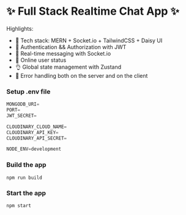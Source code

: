 
# ✨ Full Stack Realtime Chat App ✨

Highlights:

- 🌟 Tech stack: MERN + Socket.io + TailwindCSS + Daisy UI
- 🎃 Authentication && Authorization with JWT
- 👾 Real-time messaging with Socket.io
- 🚀 Online user status
- 👌 Global state management with Zustand
- 🐞 Error handling both on the server and on the client
  
### Setup .env file

```js
MONGODB_URI=
PORT=
JWT_SECRET=

CLOUDINARY_CLOUD_NAME=
CLOUDINARY_API_KEY=
CLOUDINARY_API_SECRET=

NODE_ENV=development
```

### Build the app

```shell
npm run build
```

### Start the app

```shell
npm start
```
